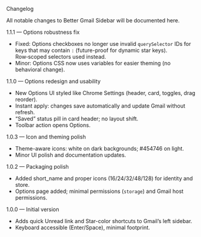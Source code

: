 Changelog

All notable changes to Better Gmail Sidebar will be documented here.

1.1.1 — Options robustness fix
- Fixed: Options checkboxes no longer use invalid `querySelector` IDs for keys that may contain `:` (future-proof for dynamic star keys). Row‑scoped selectors used instead.
- Minor: Options CSS now uses variables for easier theming (no behavioral change).

1.1.0 — Options redesign and usability
- New Options UI styled like Chrome Settings (header, card, toggles, drag reorder).
- Instant apply: changes save automatically and update Gmail without refresh.
- “Saved” status pill in card header; no layout shift.
- Toolbar action opens Options.

1.0.3 — Icon and theming polish
- Theme-aware icons: white on dark backgrounds; #454746 on light.
- Minor UI polish and documentation updates.

1.0.2 — Packaging polish
- Added short_name and proper icons (16/24/32/48/128) for identity and store.
- Options page added; minimal permissions (`storage`) and Gmail host permissions.

1.0.0 — Initial version
- Adds quick Unread link and Star-color shortcuts to Gmail’s left sidebar.
- Keyboard accessible (Enter/Space), minimal footprint.
